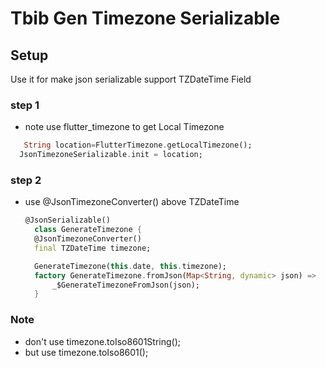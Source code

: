 # Tbib Gen Timezone Serializable

## Setup

Use it for make json serializable support TZDateTime Field

### step 1

- note use flutter_timezone to get Local Timezone

```dart
   String location=FlutterTimezone.getLocalTimezone();
  JsonTimezoneSerializable.init = location;
```

### step 2

- use @JsonTimezoneConverter() above TZDateTime

  ```dart
  @JsonSerializable()
    class GenerateTimezone {
    @JsonTimezoneConverter()
    final TZDateTime timezone;

    GenerateTimezone(this.date, this.timezone);
    factory GenerateTimezone.fromJson(Map<String, dynamic> json) =>
        _$GenerateTimezoneFromJson(json);
    }

  ```

### Note

- don't use timezone.toIso8601String();
- but use timezone.toIso8601();
